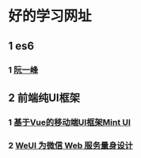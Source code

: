 # 好的学习网址
## 1 es6
### 1 [阮一峰](http://es6.ruanyifeng.com/#docs/intro)

## 2 前端纯UI框架
### 1 [基于Vue的移动端UI框架Mint UI](https://mint-ui.github.io/#!/zh-cn)
### 2 [WeUI 为微信 Web 服务量身设计](https://github.com/Tencent/weui/blob/master/README_cn.md)